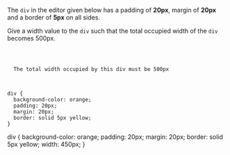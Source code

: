 The `div` in the editor given below
has a padding of **20px**,
margin of **20px**
and
a border of **5px** on all sides.

Give a width value to the `div`
such that the
total occupied width
of the `div` becomes 500px.

<codeblock language="css" type="exercise" testMode="fixedInput">
<code>
<panel language="html">
<div>
  The total width occupied by this div must be 500px
</div>
</panel>
<panel language="css">
div {
  background-color: orange;
  padding: 20px;
  margin: 20px;
  border: solid 5px yellow;
}
</panel>
</code>

<solution>
div {
  background-color: orange;
  padding: 20px;
  margin: 20px;
  border: solid 5px yellow;
  width: 450px;
}
</solution>
</codeblock>